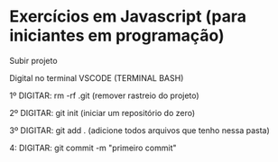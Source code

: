 # Exercícios em Javascript (para iniciantes em programação)

Subir projeto 

Digital no terminal VSCODE (TERMINAL BASH)

1º DIGITAR: rm -rf .git (remover rastreio do projeto)

2º DIGITAR: git init (iniciar um repositório do zero)

3º DIGITAR: git add . (adicione todos arquivos que tenho nessa pasta)

4: DIGITAR: git commit -m "primeiro commit"